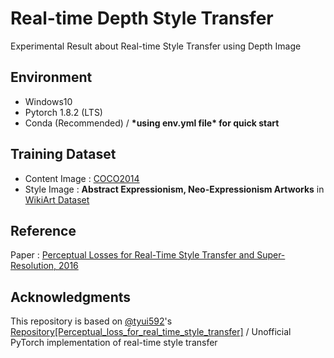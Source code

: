 # Real-time Depth Style Transfer
Experimental Result about Real-time Style Transfer using Depth Image

## Environment

- Windows10
- Pytorch 1.8.2 (LTS)
- Conda (Recommended) / **\*using env.yml file\* for quick start**

## Training Dataset
- Content Image : [COCO2014](https://cocodataset.org/#download)
- Style Image : **Abstract Expressionism, Neo-Expressionism Artworks** in [WikiArt Dataset](https://www.wikiart.org/en/paintings-by-style)

## Reference

Paper : [Perceptual Losses for Real-Time Style Transfer and Super-Resolution, 2016](https://arxiv.org/abs/1603.08155)

## Acknowledgments

This repository is based on [@tyui592](https://github.com/tyui592)'s [Repository[Perceptual_loss_for_real_time_style_transfer]](Perceptual_loss_for_real_time_style_transfer) / Unofficial PyTorch implementation of real-time style transfer

